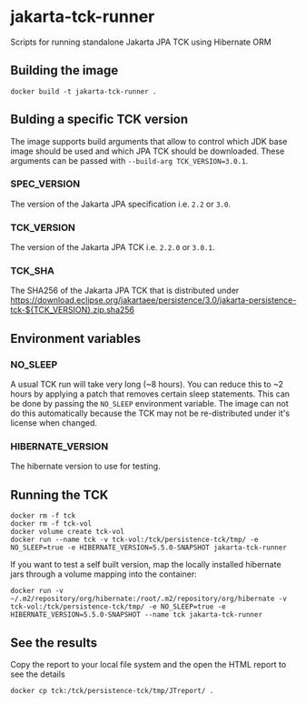 # jakarta-tck-runner
Scripts for running standalone Jakarta JPA TCK using Hibernate ORM

## Building the image

```
docker build -t jakarta-tck-runner .
```

## Bulding a specific TCK version

The image supports build arguments that allow to control which JDK base image should be used and which JPA TCK should be downloaded.
These arguments can be passed with `--build-arg TCK_VERSION=3.0.1`.

### SPEC_VERSION

The version of the Jakarta JPA specification i.e. `2.2` or `3.0`.

### TCK_VERSION

The version of the Jakarta JPA TCK i.e. `2.2.0` or `3.0.1`.

### TCK_SHA

The SHA256 of the Jakarta JPA TCK that is distributed under https://download.eclipse.org/jakartaee/persistence/3.0/jakarta-persistence-tck-${TCK_VERSION}.zip.sha256

## Environment variables

### NO_SLEEP

A usual TCK run will take very long (~8 hours). You can reduce this to ~2 hours by applying a patch that removes certain sleep statements.
This can be done by passing the `NO_SLEEP` environment variable. The image can not do this automatically because the TCK may not be re-distributed under it's license when changed.

### HIBERNATE_VERSION

The hibernate version to use for testing.


## Running the TCK

```
docker rm -f tck
docker rm -f tck-vol
docker volume create tck-vol
docker run --name tck -v tck-vol:/tck/persistence-tck/tmp/ -e NO_SLEEP=true -e HIBERNATE_VERSION=5.5.0-SNAPSHOT jakarta-tck-runner
```

If you want to test a self built version, map the locally installed hibernate jars through a volume mapping into the container:

```
docker run -v ~/.m2/repository/org/hibernate:/root/.m2/repository/org/hibernate -v tck-vol:/tck/persistence-tck/tmp/ -e NO_SLEEP=true -e HIBERNATE_VERSION=5.5.0-SNAPSHOT --name tck jakarta-tck-runner
```

## See the results

Copy the report to your local file system and the open the HTML report to see the details

```
docker cp tck:/tck/persistence-tck/tmp/JTreport/ .
```

